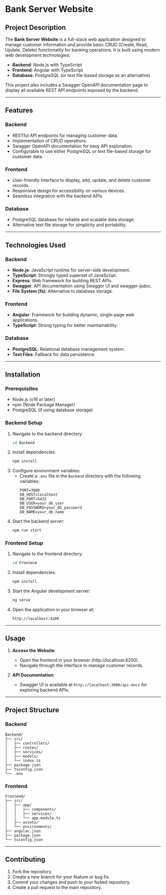 # Bank Server Website

## Project Description

The **Bank Server Website** is a full-stack web application designed to manage customer information and provide basic CRUD (Create, Read, Update, Delete) functionality for banking operations. It is built using modern web development technologies:

- **Backend**: Node.js with TypeScript
- **Frontend**: Angular with TypeScript
- **Database**: PostgreSQL (or text file-based storage as an alternative)

This project also includes a Swagger OpenAPI documentation page to display all available REST API endpoints exposed by the backend.

---

## Features

### Backend
- RESTful API endpoints for managing customer data.
- Implementation of CRUD operations.
- Swagger OpenAPI documentation for easy API exploration.
- Configurable to use either PostgreSQL or text file-based storage for customer data.

### Frontend
- User-friendly interface to display, add, update, and delete customer records.
- Responsive design for accessibility on various devices.
- Seamless integration with the backend APIs.

### Database
- PostgreSQL database for reliable and scalable data storage.
- Alternative text file storage for simplicity and portability.

---

## Technologies Used

### Backend
- **Node.js**: JavaScript runtime for server-side development.
- **TypeScript**: Strongly typed superset of JavaScript.
- **Express**: Web framework for building REST APIs.
- **Swagger**: API documentation using Swagger UI and swagger-jsdoc.
- **File System (fs)**: Alternative to database storage.

### Frontend
- **Angular**: Framework for building dynamic, single-page web applications.
- **TypeScript**: Strong typing for better maintainability.

### Database
- **PostgreSQL**: Relational database management system.
- **Text Files**: Fallback for data persistence.

---

## Installation

### Prerequisites
- Node.js (v16 or later)
- npm (Node Package Manager)
- PostgreSQL (if using database storage)

### Backend Setup
1. Navigate to the backend directory:
   ```bash
   cd Backend
   ```
2. Install dependencies:
   ```bash
   npm install
   ```
3. Configure environment variables:
   - Create a `.env` file in the `Backend` directory with the following variables:
     ```env
     PORT=3000
     DB_HOST=localhost
     DB_PORT=5432
     DB_USER=your_db_user
     DB_PASSWORD=your_db_password
     DB_NAME=your_db_name
     ```
4. Start the backend server:
   ```bash
   npm run start
   ```

### Frontend Setup
1. Navigate to the frontend directory:
   ```bash
   cd Frontend
   ```
2. Install dependencies:
   ```bash
   npm install
   ```
3. Start the Angular development server:
   ```bash
   ng serve
   ```
4. Open the application in your browser at:
   ```
   http://localhost:4200
   ```

---

## Usage

1. **Access the Website**:
   - Open the frontend in your browser (http://localhost:4200).
   - Navigate through the interface to manage customer records.

2. **API Documentation**:
   - Swagger UI is available at `http://localhost:3000/api-docs` for exploring backend APIs.

---

## Project Structure

### Backend
```
Backend/
├── src/
│   ├── controllers/
│   ├── routes/
│   ├── services/
│   ├── models/
│   └── index.ts
├── package.json
├── tsconfig.json
└── .env
```

### Frontend
```
Frontend/
├── src/
│   ├── app/
│   │   ├── components/
│   │   ├── services/
│   │   └── app.module.ts
│   ├── assets/
│   └── environments/
├── angular.json
├── package.json
└── tsconfig.json
```

---

## Contributing

1. Fork the repository.
2. Create a new branch for your feature or bug fix.
3. Commit your changes and push to your forked repository.
4. Create a pull request to the main repository.





